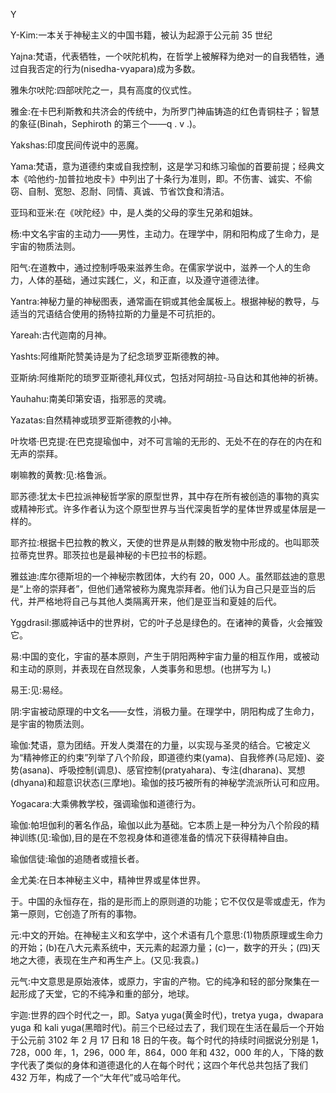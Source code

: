 <title>Dictionary of Mysticism</title> <link href="e9780806537009_css.css" rel="stylesheet" type="text/css"> 

Y

Y-Kim:一本关于神秘主义的中国书籍，被认为起源于公元前 35 世纪

Yajna:梵语，代表牺牲，一个吠陀机构，在哲学上被解释为绝对一的自我牺牲，通过自我否定的行为(nisedha-vyapara)成为多数。

雅朱尔吠陀:四部吠陀之一，具有高度的仪式性。

雅金:在卡巴利斯教和共济会的传统中，为所罗门神庙铸造的红色青铜柱子；智慧的象征(Binah，Sephiroth 的第三个——q . v .)。

Yakshas:印度民间传说中的恶魔。

Yama:梵语，意为道德约束或自我控制，这是学习和练习瑜伽的首要前提；经典文本《哈他约-加普拉地皮卡》中列出了十条行为准则，即。不伤害、诚实、不偷窃、自制、宽恕、忍耐、同情、真诚、节省饮食和清洁。

亚玛和亚米:在《吠陀经》中，是人类的父母的孪生兄弟和姐妹。

杨:中文名宇宙的主动力——男性，主动力。在理学中，阴和阳构成了生命力，是宇宙的物质法则。

阳气:在道教中，通过控制呼吸来滋养生命。在儒家学说中，滋养一个人的生命力，人体的基础，通过实践仁，义，和正直，以及遵守道德法律。

Yantra:神秘力量的神秘图表，通常画在铜或其他金属板上。根据神秘的教导，与适当的咒语结合使用的扬特拉斯的力量是不可抗拒的。

Yareah:古代迦南的月神。

Yashts:阿维斯陀赞美诗是为了纪念琐罗亚斯德教的神。

亚斯纳:阿维斯陀的琐罗亚斯德礼拜仪式，包括对阿胡拉-马自达和其他神的祈祷。

Yauhahu:南美印第安语，指邪恶的灵魂。

Yazatas:自然精神或琐罗亚斯德教的小神。

叶坎塔·巴克提:在巴克提瑜伽中，对不可言喻的无形的、无处不在的存在的内在和无声的崇拜。

喇嘛教的黄教:见:格鲁派。

耶苏德:犹太卡巴拉派神秘哲学家的原型世界，其中存在所有被创造的事物的真实或精神形式。许多作者认为这个原型世界与当代深奥哲学的星体世界或星体层是一样的。

耶齐拉:根据卡巴拉教的教义，天使的世界是从荆棘的散发物中形成的。也叫耶茨拉蒂克世界。耶茨拉也是最神秘的卡巴拉书的标题。

雅兹迪:库尔德斯坦的一个神秘宗教团体，大约有 20，000 人。虽然耶兹迪的意思是“上帝的崇拜者”，但他们通常被称为魔鬼崇拜者。他们认为自己只是亚当的后代，并严格地将自己与其他人类隔离开来，他们是亚当和夏娃的后代。

Yggdrasil:挪威神话中的世界树，它的叶子总是绿色的。在诸神的黄昏，火会摧毁它。

易:中国的变化，宇宙的基本原则，产生于阴阳两种宇宙力量的相互作用，或被动和主动的原则，并表现在自然现象，人类事务和思想。(也拼写为 I。)

易王:见:易经。

阴:宇宙被动原理的中文名——女性，消极力量。在理学中，阴阳构成了生命力，是宇宙的物质法则。

瑜伽:梵语，意为团结。开发人类潜在的力量，以实现与圣灵的结合。它被定义为“精神修正的约束”列举了八个阶段，即道德约束(yama)、自我修养(马尼娅)、姿势(asana)、呼吸控制(调息)、感官控制(pratyahara)、专注(dharana)、冥想(dhyana)和超意识状态(三摩地)。瑜伽的技巧被所有的神秘学流派所认可和应用。

Yogacara:大乘佛教学校，强调瑜伽和道德行为。

瑜伽:帕坦伽利的著名作品，瑜伽以此为基础。它本质上是一种分为八个阶段的精神训练(见:瑜伽),目的是在不忽视身体和道德准备的情况下获得精神自由。

瑜伽信徒:瑜伽的追随者或擅长者。

金尤美:在日本神秘主义中，精神世界或星体世界。

于。中国的永恒存在，指的是形而上的原则道的功能；它不仅仅是零或虚无，作为第一原则，它创造了所有的事物。

元:中文的开始。在神秘主义和玄学中，这个术语有几个意思:(1)物质原理或生命力的开始；(b)在八大元素系统中，天元素的起源力量；(c)一，数字的开头；(四)天地之大德，表现在生产和再生产上。(又见:我袁。)

元气:中文意思是原始液体，或原力，宇宙的产物。它的纯净和轻的部分聚集在一起形成了天堂，它的不纯净和重的部分，地球。

宇迦:世界的四个时代之一，即。Satya yuga(黄金时代)，tretya yuga，dwapara yuga 和 kali yuga(黑暗时代)。前三个已经过去了，我们现在生活在最后一个开始于公元前 3102 年 2 月 17 日和 18 日的午夜。每个时代的持续时间据说分别是 1，728，000 年，1，296，000 年，864，000 年和 432，000 年的人，下降的数字代表了类似的身体和道德退化的人在每个时代；这四个年代总共包括了我们 432 万年，构成了一个“大年代”或马哈年代。